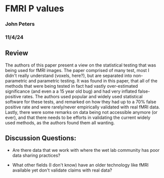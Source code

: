 #  FMRI P values

### John Peters

### 11/4/24

## Review 

The authors of this paper present a view on the statistical testing that was being used for fMRI images. The paper comprised of many test, most I didn't really understand (voxels, here?), but are separated into non-parametric and parametric testing. It was found in this paper, that all of the methods that were being tested in fact had vastly over-estimated significance (and even a a 15 year old bug) and had very inflated false-positive rates. The authors used popular and widely used statistical software for these tests, and remarked on how they had up to a 70% false positive rate and were rarely/never empirically validated with real fMRI data. Lastly, there were some remarks on data being not accessible anymore (or ever), and that there needs to be efforts in validating the current widely used methods, as the authors found them all wanting. 

## Discussion Questions:

- Are there data that we work with where the wet lab community has poor data sharing practices?

- What other fields (I don't know) have an older technology like fMRI available yet don't validate claims with real data?
